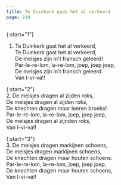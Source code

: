 ```yaml
---
title: Te Duinkerk gaat het al verkeerd
page: 219
---  
```



{:start="1"}  
1. Te Duinkerk gaat het al verkeerd,  
Te Duinkerk gaat het al verkeerd,  
De meisjes zijn in't fransch geleerd!  
Par-le-re-lom, la-re-lom, joep, joep joep,  
De meisjes zijn in't fransch geleerd.  
Van I-vi-va!!  


{:start="2"}  
2. De meisjes dragen al zijden roks,  
De meisjes dragen al zijden roks,  
De knechten dragen maar leeren broeks!  
Par-le-re-lom, la-re-lom, joep, joep joep,  
De meisjes dragen al zijnden roks,  
Van I-vi-va!!  


{:start="3"}  
3. De meisjes dragen markijnen schoens,  
De meisjes dragen markijnen schoens,  
De knechten dragen maar houten schoens.  
Par-le-re-lom, la-re-lom, joep, joep joep,  
De knechten dragen maar houten schoens,  
Van I-vi-va!!   